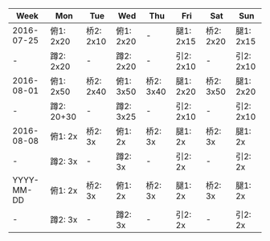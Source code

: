| Week | Mon | Tue | Wed | Thu | Fri | Sat | Sun |
| ---- | --- | --- | --- | --- | --- | --- | --- |
| 2016-07-25 | 俯1: 2x20 | 桥2: 2x10 | 俯1: 2x20 | - | 腿1: 2x15 | 桥2: 2x20 | 腿1: 2x15 |
| - | 蹲2: 2x20 | - | 蹲2: 2x20 | - | 引2: 2x10 | - | 引2: 2x10 |
| 2016-08-01 | 俯1: 2x50 | 桥2: 2x40 | 俯1: 3x50 | 桥2: 3x40 | 腿1: 2x20 | 桥2: 3x50 | 腿1: 2x20 |
| - | 蹲2: 20+30 | - | 蹲2: 3x25 | - | 引2: 2x10 | - | 引2: 2x10 |
| 2016-08-08 | 俯1: 2x | 桥2: 3x | 俯1: 2x | 桥2: 3x | 腿1: 2x | 桥2: 3x | 腿1: 2x |
| - | 蹲2: 3x | - | 蹲2: 3x | - | 引2: 2x | - | 引2: 2x |
| YYYY-MM-DD | 俯1: 2x | 桥2: 3x | 俯1: 2x | 桥2: 3x | 腿1: 2x | 桥2: 3x | 腿1: 2x |
| - | 蹲2: 3x | - | 蹲2: 3x | - | 引2: 2x | - | 引2: 2x |